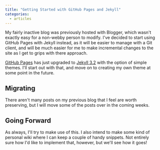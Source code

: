 ```yaml
---
title: "Getting Started with GitHub Pages and Jekyll"
categories:
  - articles
---
```


My fairly inactive blog was previously hosted with Blogger,
which wasn't exactly easy for a non-webby person to modify.
I've decided to start using GitHub Pages with Jekyll instead,
as it will be easier to manage with a Git client, and will be
much easier for me to make incremental changes to the site as
I get to grips with there approach.

[GitHub Pages][1] has just upgraded to [Jekyll 3.2][2]
with the option of simple themes. I'll start out with that,
and move on to creating my own theme at some point in the future.

## Migrating

There aren't many posts on my previous blog that I feel are worth
preserving, but I will move some of the posts over in the coming weeks.

## Going Forward

As always, I'll try to make use of this. I also intend to make some
kind of personal wiki where I can keep a couple of handy snippets.
Not entirely sure how I'd like to implement that, however,
but we'll see how it goes!

<!-- References -->
[1]: https://github.com/blog/2236-github-pages-now-runs-jekyll-3-2 "GitHub Pages now runs Jekyll 3.2"
[2]: https://jekyllrb.com/news/2016/07/26/jekyll-3-2-0-released/ "Jekyll 3.2 Released"
